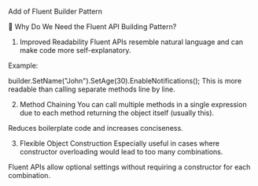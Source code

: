 Add of Fluent Builder Pattern

🔧 Why Do We Need the Fluent API Building Pattern?
1. Improved Readability
Fluent APIs resemble natural language and can make code more self-explanatory.

Example:


builder.SetName("John").SetAge(30).EnableNotifications();
This is more readable than calling separate methods line by line.

2. Method Chaining
You can call multiple methods in a single expression due to each method returning the object itself (usually this).

Reduces boilerplate code and increases conciseness.

3. Flexible Object Construction
Especially useful in cases where constructor overloading would lead to too many combinations.

Fluent APIs allow optional settings without requiring a constructor for each combination.
